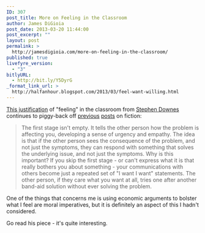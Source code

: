 ```yaml
---
ID: 307
post_title: More on Feeling in the Classroom
author: James DiGioia
post_date: 2013-03-20 11:44:00
post_excerpt: ""
layout: post
permalink: >
  http://jamesdigioia.com/more-on-feeling-in-the-classroom/
published: true
livefyre_version:
  - "3"
bitlyURL:
  - http://bit.ly/Y5DyrG
_format_link_url: >
  http://halfanhour.blogspot.com/2013/03/feel-want-willing.html
---
```

[This justification][1] of "feeling" in the classroom from [Stephen Downes][2] continues to piggy-back off [previous][3] [posts][4] on fiction:

> The first stage isn't empty. It tells the other person how the problem is affecting you, developing a sense of urgency and empathy. The idea is that if the other person sees the consequence of the problem, and not just the symptoms, they can respond with something that solves the underlying issue, and not just the symptoms. Why is this important? If you skip the first stage - or can't express what it is that really bothers you about something - your communications with others become just a repeated set of "I want I want" statements. The other person, if they care what you want at all, tries one after another band-aid solution without ever solving the problem.

One of the things that concerns me is using economic arguments to bolster what I feel are moral imperatives, but it is definitely an aspect of this I hadn't considered.

Go read his piece - it's quite interesting.

 [1]: http://halfanhour.blogspot.com/2013/03/feel-want-willing.html "Feel Want Willing"
 [2]: http://www.downes.ca/ "Stephen's Web"
 [3]: http://jamesdigioia.com/a-neuroscientific-justification-for-fiction-in-the-classroom/ "A Neuroscientific Justification for Fiction in the Classroom"
 [4]: http://jamesdigioia.com/content-vs-reflection-in-the-common-core-standards/ "Content vs. Reflection in the Common Core Standards"